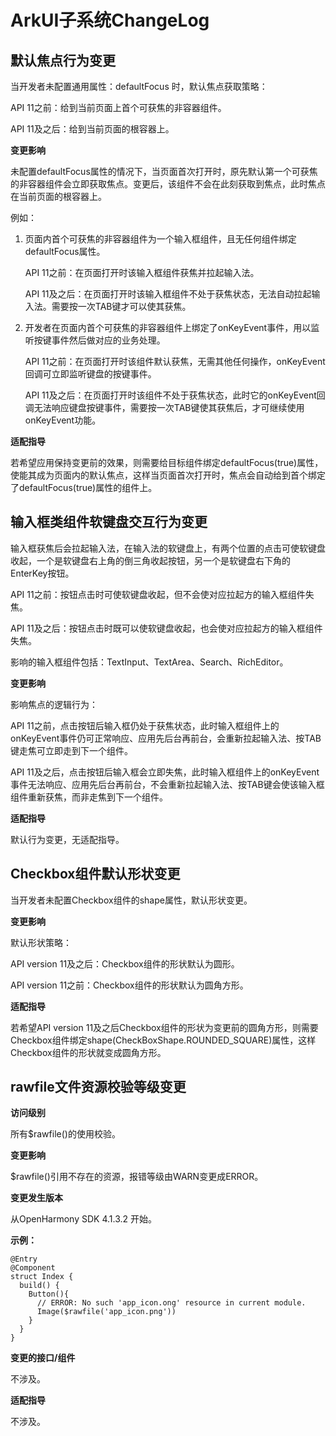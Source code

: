 # ArkUI子系统ChangeLog

## 默认焦点行为变更

当开发者未配置通用属性：defaultFocus 时，默认焦点获取策略：

API 11之前：给到当前页面上首个可获焦的非容器组件。

API 11及之后：给到当前页面的根容器上。

**变更影响**

未配置defaultFocus属性的情况下，当页面首次打开时，原先默认第一个可获焦的非容器组件会立即获取焦点。变更后，该组件不会在此刻获取到焦点，此时焦点在当前页面的根容器上。

例如：
1. 页面内首个可获焦的非容器组件为一个输入框组件，且无任何组件绑定defaultFocus属性。

   API 11之前：在页面打开时该输入框组件获焦并拉起输入法。

   API 11及之后：在页面打开时该输入框组件不处于获焦状态，无法自动拉起输入法。需要按一次TAB键才可以使其获焦。

2. 开发者在页面内首个可获焦的非容器组件上绑定了onKeyEvent事件，用以监听按键事件然后做对应的业务处理。
   
   API 11之前：在页面打开时该组件默认获焦，无需其他任何操作，onKeyEvent回调可立即监听键盘的按键事件。

   API 11及之后：在页面打开时该组件不处于获焦状态，此时它的onKeyEvent回调无法响应键盘按键事件，需要按一次TAB键使其获焦后，才可继续使用onKeyEvent功能。



**适配指导**

若希望应用保持变更前的效果，则需要给目标组件绑定defaultFocus(true)属性，使能其成为页面内的默认焦点，这样当页面首次打开时，焦点会自动给到首个绑定了defaultFocus(true)属性的组件上。


## 输入框类组件软键盘交互行为变更

输入框获焦后会拉起输入法，在输入法的软键盘上，有两个位置的点击可使软键盘收起，一个是软键盘右上角的倒三角收起按钮，另一个是软键盘右下角的EnterKey按钮。

API 11之前：按钮点击时可使软键盘收起，但不会使对应拉起方的输入框组件失焦。

API 11及之后：按钮点击时既可以使软键盘收起，也会使对应拉起方的输入框组件失焦。

影响的输入框组件包括：TextInput、TextArea、Search、RichEditor。

**变更影响**

影响焦点的逻辑行为：

API 11之前，点击按钮后输入框仍处于获焦状态，此时输入框组件上的onKeyEvent事件仍可正常响应、应用先后台再前台，会重新拉起输入法、按TAB键走焦可立即走到下一个组件。

API 11及之后，点击按钮后输入框会立即失焦，此时输入框组件上的onKeyEvent事件无法响应、应用先后台再前台，不会重新拉起输入法、按TAB键会使该输入框组件重新获焦，而非走焦到下一个组件。

**适配指导**

默认行为变更，无适配指导。

## Checkbox组件默认形状变更

当开发者未配置Checkbox组件的shape属性，默认形状变更。

**变更影响**

默认形状策略：

API version 11及之后：Checkbox组件的形状默认为圆形。

API version 11之前：Checkbox组件的形状默认为圆角方形。

**适配指导**

若希望API version 11及之后Checkbox组件的形状为变更前的圆角方形，则需要Checkbox组件绑定shape(CheckBoxShape.ROUNDED_SQUARE)属性，这样Checkbox组件的形状就变成圆角方形。



## rawfile文件资源校验等级变更

**访问级别**

所有$rawfile()的使用校验。

**变更影响**

$rawfile()引用不存在的资源，报错等级由WARN变更成ERROR。

**变更发生版本**

从OpenHarmony SDK 4.1.3.2 开始。

**示例：**

```
@Entry
@Component
struct Index {
  build() {
    Button(){
      // ERROR: No such 'app_icon.ong' resource in current module.
      Image($rawfile('app_icon.png'))
    }
  }
}
```

**变更的接口/组件**

不涉及。

**适配指导**

不涉及。
